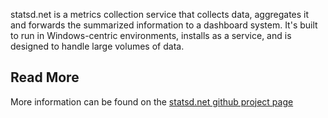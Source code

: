 ﻿<!--
title = statsd.net
subtext = metrics collection for windows environments
template = page
menu = statsd.net
-->
statsd.net is a metrics collection service that collects data, aggregates it and forwards the summarized information to a dashboard system.
It's built to run in Windows-centric environments, installs as a service, and is designed to handle large volumes of data.

## Read More
More information can be found on the [statsd.net github project page](https://github.com/lukevenediger/statsd.net)